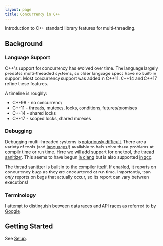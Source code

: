 ```yaml
---
layout: page
title: Concurrency in C++
---
```


Introduction to C++ standard library features for multi-threading.

## Background

### Language Support

C++'s support for concurrency has evolved over time. The language largely predates
multi-threaded systems, so older language specs have no built-in support.
Most concurrency support was added in C++11. C++14 and C++17 refine these features.

A timeline is roughly:
  * C++98 - no concurrency
  * C++11 - threads, mutexes, locks, conditions, futures/promises
  * C++14 - shared locks
  * C++17 - scoped locks, shared mutexes

### Debugging

Debugging multi-threaded systems is [notoriously difficult](https://bholley.net/blog/2015/must-be-this-tall-to-write-multi-threaded-code.html).
There are a variety of tools (and [languages](https://www.rust-lang.org/)!)
available to help solve these problems at compile time or run time.
Here we will add support for one tool, the [thread sanitizer](https://github.com/google/sanitizers/wiki/ThreadSanitizerCppManual).
This seems to have begun [in clang](https://clang.llvm.org/docs/ThreadSanitizer.html)
but is also supported [in gcc](https://gcc.gnu.org/onlinedocs/gcc/Instrumentation-Options.html).

The thread sanitizer is built in to the compiler itself. If enabled, it reports
on concurrency bugs as they are encountered at run time. Importantly, tsan
*only* reports on bugs that actually occur, so its report can vary between
executions!

### Terminology

I attempt to distinguish between data races and API races as referred to [by Google](https://youtu.be/s5PCh_FaMfM).

## Getting Started

See [Setup](setup.md).
